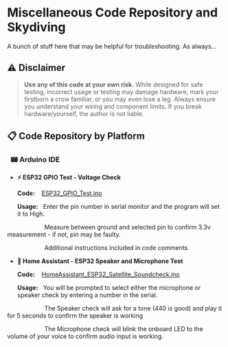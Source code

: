 # Miscellaneous Code Repository and Skydiving

A bunch of stuff here that may be helpful for troubleshooting.
As always...

## ⚠️ Disclaimer
> **Use any of this code at your own risk.** While designed for safe testing, incorrect usage or testing may damage hardware, mark your firstborn a crow familiar, or you may even lose a leg. Always ensure you understand your wiring and component limits. If you break hardware/yourself, the author is not liable.



## 📋 Code Repository by Platform

  ### &nbsp;&nbsp;📟 Arduino IDE
  
  - **⚡ ESP32 GPIO Test - Voltage Check**
    
    **Code:**&nbsp;&nbsp;&nbsp;&nbsp;[ESP32_GPIO_Test.ino](https://github.com/DisasterofPuppets/Miscellaneous-Code/blob/main/ESP32_GPIO_Test.ino)  
    
    **Usage:**&nbsp;&nbsp;&nbsp;Enter the pin number in serial monitor and the program will set it to High.
    
   &nbsp;&nbsp;&nbsp;&nbsp;&nbsp;&nbsp;&nbsp;&nbsp;&nbsp;&nbsp;&nbsp;&nbsp;&nbsp;&nbsp;&nbsp;&nbsp;&nbsp;&nbsp;&nbsp;&nbsp;&nbsp;&nbsp;Measure between ground and selected pin to confirm 3.3v measurement - if not, pin may be faulty.
    
   &nbsp;&nbsp;&nbsp;&nbsp;&nbsp;&nbsp;&nbsp;&nbsp;&nbsp;&nbsp;&nbsp;&nbsp;&nbsp;&nbsp;&nbsp;&nbsp;&nbsp;&nbsp;&nbsp;&nbsp;&nbsp;&nbsp;Additional instructions included in code comments.

  - **🎤 Home Assistant - ESP32 Speaker and Microphone Test**
    
    **Code:**&nbsp;&nbsp;&nbsp;&nbsp;[HomeAssistant_ESP32_Satellite_Soundcheck.ino](https://github.com/DisasterofPuppets/Miscellaneous-Code/blob/main/HomeAssistant_ESP32_Satelite_Soundcheck.ino)
    
    **Usage:**&nbsp;&nbsp;&nbsp;You will be prompted to select either the microphone or speaker check by entering a number in the serial.
    
   &nbsp;&nbsp;&nbsp;&nbsp;&nbsp;&nbsp;&nbsp;&nbsp;&nbsp;&nbsp;&nbsp;&nbsp;&nbsp;&nbsp;&nbsp;&nbsp;&nbsp;&nbsp;&nbsp;&nbsp;&nbsp;&nbsp;The Speaker check will ask for a tone (440 is good) and play it for 5 seconds to confirm the speaker is working
    
   &nbsp;&nbsp;&nbsp;&nbsp;&nbsp;&nbsp;&nbsp;&nbsp;&nbsp;&nbsp;&nbsp;&nbsp;&nbsp;&nbsp;&nbsp;&nbsp;&nbsp;&nbsp;&nbsp;&nbsp;&nbsp;&nbsp;The Microphone check will blink the onboard LED to the volume of your voice to confirm audio input is working.
   
   
   
